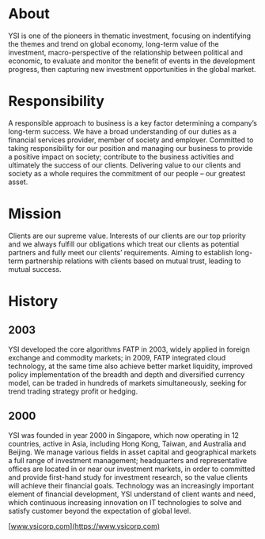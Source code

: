 # About

YSI is one of the pioneers in thematic investment, focusing on indentifying the themes and trend on global economy, long-term value of the investment, macro-perspective of the relationship between political and economic, to evaluate and monitor the benefit of events in the development progress, then capturing new investment opportunities in the global market.

# Responsibility

A responsible approach to business is a key factor determining a company’s long-term success. We have a broad understanding of our duties as a financial services provider, member of society and employer. Committed to taking responsibility for our position and managing our business to provide a positive impact on society; contribute to the business activities and ultimately the success of our clients. Delivering value to our clients and society as a whole requires the commitment of our people – our greatest asset.

# Mission

Clients are our supreme value. Interests of our clients are our top priority and we always fulfill our obligations which treat our clients as potential partners and fully meet our clients’ requirements. Aiming to establish long-term partnership relations with clients based on mutual trust, leading to mutual success.

# History

## 2003

YSI developed the core algorithms FATP in 2003, widely applied in foreign exchange and commodity markets; in 2009, FATP integrated cloud technology, at the same time also achieve better market liquidity, improved policy implementation of the breadth and depth and diversified currency model, can be traded in hundreds of markets simultaneously, seeking for trend trading strategy profit or hedging.

## 2000

YSI was founded in year 2000 in Singapore, which now operating in 12 countries, active in Asia, including Hong Kong, Taiwan, and Australia and Beijing. We manage various fields in asset capital and geographical markets a full range of investment management; headquarters and representative offices are located in or near our investment markets, in order to committed and provide first-hand study for investment research, so the value clients will achieve their financial goals. Technology was an increasingly important element of financial development, YSI understand of client wants and need, which continuous increasing innovation on IT technologies to solve and satisfy customer beyond the expectation of global level.

[www.ysicorp.com](https://www.ysicorp.com)

